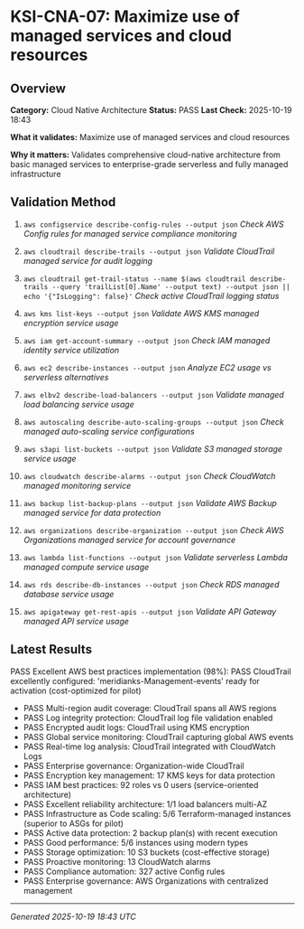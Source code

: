 # KSI-CNA-07: Maximize use of managed services and cloud resources

## Overview

**Category:** Cloud Native Architecture
**Status:** PASS
**Last Check:** 2025-10-19 18:43

**What it validates:** Maximize use of managed services and cloud resources

**Why it matters:** Validates comprehensive cloud-native architecture from basic managed services to enterprise-grade serverless and fully managed infrastructure

## Validation Method

1. `aws configservice describe-config-rules --output json`
   *Check AWS Config rules for managed service compliance monitoring*

2. `aws cloudtrail describe-trails --output json`
   *Validate CloudTrail managed service for audit logging*

3. `aws cloudtrail get-trail-status --name $(aws cloudtrail describe-trails --query 'trailList[0].Name' --output text) --output json || echo '{"IsLogging": false}'`
   *Check active CloudTrail logging status*

4. `aws kms list-keys --output json`
   *Validate AWS KMS managed encryption service usage*

5. `aws iam get-account-summary --output json`
   *Check IAM managed identity service utilization*

6. `aws ec2 describe-instances --output json`
   *Analyze EC2 usage vs serverless alternatives*

7. `aws elbv2 describe-load-balancers --output json`
   *Validate managed load balancing service usage*

8. `aws autoscaling describe-auto-scaling-groups --output json`
   *Check managed auto-scaling service configurations*

9. `aws s3api list-buckets --output json`
   *Validate S3 managed storage service usage*

10. `aws cloudwatch describe-alarms --output json`
   *Check CloudWatch managed monitoring service*

11. `aws backup list-backup-plans --output json`
   *Validate AWS Backup managed service for data protection*

12. `aws organizations describe-organization --output json`
   *Check AWS Organizations managed service for account governance*

13. `aws lambda list-functions --output json`
   *Validate serverless Lambda managed compute service usage*

14. `aws rds describe-db-instances --output json`
   *Check RDS managed database service usage*

15. `aws apigateway get-rest-apis --output json`
   *Validate API Gateway managed API service usage*

## Latest Results

PASS Excellent AWS best practices implementation (98%): PASS CloudTrail excellently configured: 'meridianks-Management-events' ready for activation (cost-optimized for pilot)
- PASS Multi-region audit coverage: CloudTrail spans all AWS regions
- PASS Log integrity protection: CloudTrail log file validation enabled
- PASS Encrypted audit logs: CloudTrail using KMS encryption
- PASS Global service monitoring: CloudTrail capturing global AWS events
- PASS Real-time log analysis: CloudTrail integrated with CloudWatch Logs
- PASS Enterprise governance: Organization-wide CloudTrail
- PASS Encryption key management: 17 KMS keys for data protection
- PASS IAM best practices: 92 roles vs 0 users (service-oriented architecture)
- PASS Excellent reliability architecture: 1/1 load balancers multi-AZ
- PASS Infrastructure as Code scaling: 5/6 Terraform-managed instances (superior to ASGs for pilot)
- PASS Active data protection: 2 backup plan(s) with recent execution
- PASS Good performance: 5/6 instances using modern types
- PASS Storage optimization: 10 S3 buckets (cost-effective storage)
- PASS Proactive monitoring: 13 CloudWatch alarms
- PASS Compliance automation: 327 active Config rules
- PASS Enterprise governance: AWS Organizations with centralized management

---
*Generated 2025-10-19 18:43 UTC*